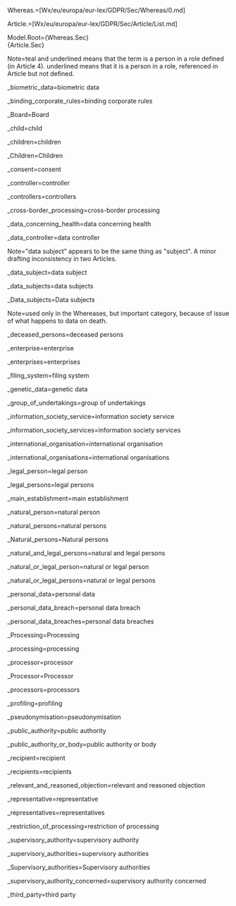 Whereas.=[Wx/eu/europa/eur-lex/GDPR/Sec/Whereas/0.md]

Article.=[Wx/eu/europa/eur-lex/GDPR/Sec/Article/List.md]

Model.Root={Whereas.Sec}</b><br>{Article.Sec}

Note=<span class="definedterm person">teal and underlined</span> means that the term is a person in a role defined (in Article 4).  <span class="person">underlined</span> means that it is a person in a role, referenced in Article but not defined.  

_biometric_data=<span class="definedterm">biometric data</span>

_binding_corporate_rules=<span class="definedterm">binding corporate rules</span>

_Board=<span class="definedterm person">Board</span>

_child=<span class="person">child</span>

_children=<span class="person">children</span>

_Children=<span class="person">Children</span>

_consent=<span class="definedterm">consent</span>

_controller=<span class="definedterm person">controller</span>

_controllers=<span class="definedterm person">controllers</span>

_cross-border_processing=<span class="definedterm">cross-border processing</span>

_data_concerning_health=<span class="definedterm person">data concerning health</span>

_data_controller=<span class="definedterm person">data controller</span>

Note="data subject" appears to be the same thing as "subject".  A minor drafting inconsistency in two Articles.

_data_subject=<span class="definedterm person">data subject</span>

_data_subjects=<span class="definedterm person">data subjects</span>

_Data_subjects=<span class="definedterm person">Data subjects</span>

Note=used only in the Whereases, but important category, because of issue of what happens to data on death.

_deceased_persons=<span class="person">deceased persons</span>

_enterprise=<span class="definedterm person">enterprise</span>

_enterprises=<span class="definedterm person">enterprises</span>

_filing_system=<span class="definedterm">filing system</span>

_genetic_data=<span class="definedterm">genetic data</span>

_group_of_undertakings=<span class="definedterm person">group of undertakings</span></span>

_information_society_service=<span class="definedterm">information society service</span>
 
_information_society_services=<span class="definedterm">information society services</span>

_international_organisation=<span class="definedterm">international organisation</span>

_international_organisations=<span class="definedterm">international organisations</span>

_legal_person=<span class="person">legal person</span>

_legal_persons=<span class="person">legal persons</span>

_main_establishment=<span class="definedterm">main establishment</span>

_natural_person=<span class="person">natural person</span>

_natural_persons=<span class="person">natural persons</span>

_Natural_persons=<span class="person">Natural persons</span>

_natural_and_legal_persons=<span class="person">natural</span> and <span class="definedterm">legal persons</span>

_natural_or_legal_person=<span class="person">natural</span> or <span class="person">legal person</span>

_natural_or_legal_persons=<span class="person">natural</span> or <span class="person">legal persons</span>

_personal_data=<span class="definedterm">personal data</span>

_personal_data_breach=<span class="definedterm">personal data breach</span>

_personal_data_breaches=<span class="definedterm">personal data breaches</span>

_Processing=<span class="definedterm">Processing</span>

_processing=<span class="definedterm">processing</span>

_processor=<span class="definedterm person">processor</span>

_Processor=<span class="definedterm person">Processor</span>

_processors=<span class="definedterm person">processors</span>

_profiling=<span class="definedterm">profiling</span>

_pseudonymisation=<span class="definedterm">pseudonymisation</span>

_public_authority=<span class="person">public authority</span>

_public_authority_or_body=<span class="person">public authority</span> or <span class="person">body</span>

_recipient=<span class="definedterm  person">recipient</span>

_recipients=<span class="definedterm person">recipients</span>

_relevant_and_reasoned_objection=<span class="definedterm">relevant and reasoned objection</span>

_representative=<span class="definedterm person">representative</span>

_representatives=<span class="definedterm person">representatives</span>

_restriction_of_processing=<span class="definedterm person">restriction of processing</span>

_supervisory_authority=<span class="definedterm person">supervisory authority</span>

_supervisory_authorities=<span class="definedterm person">supervisory authorities</span>

_Supervisory_authorities=<span class="definedterm person">Supervisory authorities</span>

_supervisory_authority_concerned=<span class="definedterm person">supervisory authority concerned</span>

_third_party=<span class="definedterm person">third party</span>
